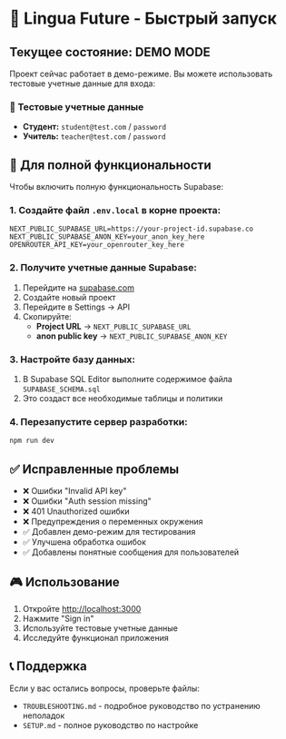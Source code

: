 # 🚀 Lingua Future - Быстрый запуск

## Текущее состояние: DEMO MODE

Проект сейчас работает в демо-режиме. Вы можете использовать тестовые учетные данные для входа:

### 🎯 Тестовые учетные данные

- **Студент:** `student@test.com` / `password`
- **Учитель:** `teacher@test.com` / `password`

## 🔧 Для полной функциональности

Чтобы включить полную функциональность Supabase:

### 1. Создайте файл `.env.local` в корне проекта:

```env
NEXT_PUBLIC_SUPABASE_URL=https://your-project-id.supabase.co
NEXT_PUBLIC_SUPABASE_ANON_KEY=your_anon_key_here
OPENROUTER_API_KEY=your_openrouter_key_here
```

### 2. Получите учетные данные Supabase:

1. Перейдите на [supabase.com](https://supabase.com)
2. Создайте новый проект
3. Перейдите в Settings → API
4. Скопируйте:
   - **Project URL** → `NEXT_PUBLIC_SUPABASE_URL`
   - **anon public key** → `NEXT_PUBLIC_SUPABASE_ANON_KEY`

### 3. Настройте базу данных:

1. В Supabase SQL Editor выполните содержимое файла `SUPABASE_SCHEMA.sql`
2. Это создаст все необходимые таблицы и политики

### 4. Перезапустите сервер разработки:

```bash
npm run dev
```

## ✅ Исправленные проблемы

- ❌ Ошибки "Invalid API key" 
- ❌ Ошибки "Auth session missing"
- ❌ 401 Unauthorized ошибки
- ❌ Предупреждения о переменных окружения
- ✅ Добавлен демо-режим для тестирования
- ✅ Улучшена обработка ошибок
- ✅ Добавлены понятные сообщения для пользователей

## 🎮 Использование

1. Откройте [http://localhost:3000](http://localhost:3000)
2. Нажмите "Sign in"
3. Используйте тестовые учетные данные
4. Исследуйте функционал приложения

## 📞 Поддержка

Если у вас остались вопросы, проверьте файлы:
- `TROUBLESHOOTING.md` - подробное руководство по устранению неполадок
- `SETUP.md` - полное руководство по настройке
